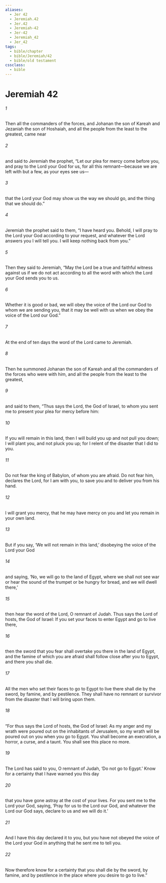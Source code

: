 ```yaml
---
aliases:
  - Jer 42
  - Jeremiah.42
  - Jer.42
  - Jeremiah-42
  - Jer-42
  - Jeremiah_42
  - Jer_42
tags:
  - bible/chapter
  - bible/Jeremiah/42
  - bible/old testament
cssclass:
  - bible
---
```


# Jeremiah 42

###### 1
Then all the commanders of the forces, and Johanan the son of Kareah and Jezaniah the son of Hoshaiah, and all the people from the least to the greatest, came near
###### 2
and said to Jeremiah the prophet, “Let our plea for mercy come before you, and pray to the Lord your God for us, for all this remnant—because we are left with but a few, as your eyes see us—
###### 3
that the Lord your God may show us the way we should go, and the thing that we should do.”
###### 4
Jeremiah the prophet said to them, “I have heard you. Behold, I will pray to the Lord your God according to your request, and whatever the Lord answers you I will tell you. I will keep nothing back from you.”
###### 5
Then they said to Jeremiah, “May the Lord be a true and faithful witness against us if we do not act according to all the word with which the Lord your God sends you to us.
###### 6
Whether it is good or bad, we will obey the voice of the Lord our God to whom we are sending you, that it may be well with us when we obey the voice of the Lord our God.”
###### 7
At the end of ten days the word of the Lord came to Jeremiah.
###### 8
Then he summoned Johanan the son of Kareah and all the commanders of the forces who were with him, and all the people from the least to the greatest,
###### 9
and said to them, “Thus says the Lord, the God of Israel, to whom you sent me to present your plea for mercy before him:
###### 10
If you will remain in this land, then I will build you up and not pull you down; I will plant you, and not pluck you up; for I relent of the disaster that I did to you.
###### 11
Do not fear the king of Babylon, of whom you are afraid. Do not fear him, declares the Lord, for I am with you, to save you and to deliver you from his hand.
###### 12
I will grant you mercy, that he may have mercy on you and let you remain in your own land.
###### 13
But if you say, ‘We will not remain in this land,’ disobeying the voice of the Lord your God
###### 14
and saying, ‘No, we will go to the land of Egypt, where we shall not see war or hear the sound of the trumpet or be hungry for bread, and we will dwell there,’
###### 15
then hear the word of the Lord, O remnant of Judah. Thus says the Lord of hosts, the God of Israel: If you set your faces to enter Egypt and go to live there,
###### 16
then the sword that you fear shall overtake you there in the land of Egypt, and the famine of which you are afraid shall follow close after you to Egypt, and there you shall die.
###### 17
All the men who set their faces to go to Egypt to live there shall die by the sword, by famine, and by pestilence. They shall have no remnant or survivor from the disaster that I will bring upon them.
###### 18
“For thus says the Lord of hosts, the God of Israel: As my anger and my wrath were poured out on the inhabitants of Jerusalem, so my wrath will be poured out on you when you go to Egypt. You shall become an execration, a horror, a curse, and a taunt. You shall see this place no more.
###### 19
The Lord has said to you, O remnant of Judah, ‘Do not go to Egypt.’ Know for a certainty that I have warned you this day
###### 20
that you have gone astray at the cost of your lives. For you sent me to the Lord your God, saying, ‘Pray for us to the Lord our God, and whatever the Lord our God says, declare to us and we will do it.’
###### 21
And I have this day declared it to you, but you have not obeyed the voice of the Lord your God in anything that he sent me to tell you.
###### 22
Now therefore know for a certainty that you shall die by the sword, by famine, and by pestilence in the place where you desire to go to live.”


